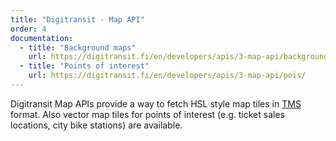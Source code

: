 ```yaml
---
title: "Digitransit - Map API"
order: 4
documentation:
  - title: "Background maps"
    url: https://digitransit.fi/en/developers/apis/3-map-api/background-map/
  - title: "Points of interest"
    url: https://digitransit.fi/en/developers/apis/3-map-api/pois/
---
```


Digitransit Map APIs provide a way to fetch HSL style map tiles in [TMS](https://wiki.osgeo.org/wiki/Tile_Map_Service_Specification) format. Also vector map tiles for points of interest (e.g. ticket sales locations, city bike stations) are available.
